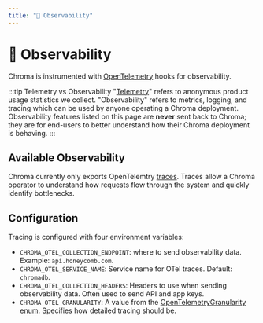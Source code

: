 ```yaml
---
title: "👀 Observability"
---
```


# 👀 Observability

Chroma is instrumented with [OpenTelemetry](https://opentelemetry.io/) hooks for observability.

:::tip Telemetry vs Observability
"[Telemetry](/telemetry)" refers to anonymous product usage statistics we collect. "Observability" refers to metrics, logging, and tracing which can be used by anyone operating a Chroma deployment. Observability features listed on this page are **never** sent back to Chroma; they are for end-users to better understand how their Chroma deployment is behaving.
:::

## Available Observability

Chroma currently only exports OpenTelemtry [traces](https://opentelemetry.io/docs/concepts/signals/traces/). Traces allow a Chroma operator to understand how requests flow through the system and quickly identify bottlenecks.

## Configuration

Tracing is configured with four environment variables:

- `CHROMA_OTEL_COLLECTION_ENDPOINT`: where to send observability data. Example: `api.honeycomb.com`.
- `CHROMA_OTEL_SERVICE_NAME`: Service name for OTel traces. Default: `chromadb`.
- `CHROMA_OTEL_COLLECTION_HEADERS`: Headers to use when sending observability data. Often used to send API and app keys.
- `CHROMA_OTEL_GRANULARITY`: A value from the [OpenTelemetryGranularity enum](https://github.com/chroma-core/chroma/tree/main/chromadb/telemetry/opentelemetry/__init__.py). Specifies how detailed tracing should be.
